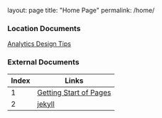 layout: page
title: "Home Page"
permalink: /home/

### Location Documents
[Analytics Design Tips](AnalyticDesign.md)


### External Documents
Index | Links
------------ | -------------
1 | [Getting Start of Pages](https://guides.github.com/features/pages/)
2 | [jekyll](https://jekyllrb.com/docs/github-pages/)
